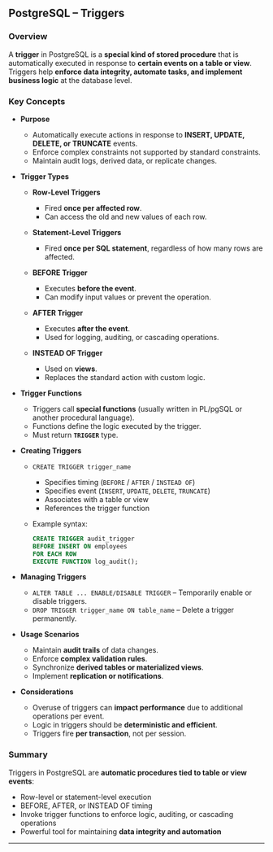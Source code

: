 ## PostgreSQL – Triggers

### Overview

A **trigger** in PostgreSQL is a **special kind of stored procedure** that is automatically executed in response to **certain events on a table or view**. Triggers help **enforce data integrity, automate tasks, and implement business logic** at the database level.

### Key Concepts

* **Purpose**

  * Automatically execute actions in response to **INSERT, UPDATE, DELETE, or TRUNCATE** events.
  * Enforce complex constraints not supported by standard constraints.
  * Maintain audit logs, derived data, or replicate changes.

* **Trigger Types**

  * **Row-Level Triggers**

    * Fired **once per affected row**.
    * Can access the old and new values of each row.
  * **Statement-Level Triggers**

    * Fired **once per SQL statement**, regardless of how many rows are affected.
  * **BEFORE Trigger**

    * Executes **before the event**.
    * Can modify input values or prevent the operation.
  * **AFTER Trigger**

    * Executes **after the event**.
    * Used for logging, auditing, or cascading operations.
  * **INSTEAD OF Trigger**

    * Used on **views**.
    * Replaces the standard action with custom logic.

* **Trigger Functions**

  * Triggers call **special functions** (usually written in PL/pgSQL or another procedural language).
  * Functions define the logic executed by the trigger.
  * Must return **`TRIGGER`** type.

* **Creating Triggers**

  * `CREATE TRIGGER trigger_name`

    * Specifies timing (`BEFORE` / `AFTER` / `INSTEAD OF`)
    * Specifies event (`INSERT`, `UPDATE`, `DELETE`, `TRUNCATE`)
    * Associates with a table or view
    * References the trigger function
  * Example syntax:

    ```sql
    CREATE TRIGGER audit_trigger
    BEFORE INSERT ON employees
    FOR EACH ROW
    EXECUTE FUNCTION log_audit();
    ```

* **Managing Triggers**

  * `ALTER TABLE ... ENABLE/DISABLE TRIGGER` – Temporarily enable or disable triggers.
  * `DROP TRIGGER trigger_name ON table_name` – Delete a trigger permanently.

* **Usage Scenarios**

  * Maintain **audit trails** of data changes.
  * Enforce **complex validation rules**.
  * Synchronize **derived tables or materialized views**.
  * Implement **replication or notifications**.

* **Considerations**

  * Overuse of triggers can **impact performance** due to additional operations per event.
  * Logic in triggers should be **deterministic and efficient**.
  * Triggers fire **per transaction**, not per session.

### Summary

Triggers in PostgreSQL are **automatic procedures tied to table or view events**:

* Row-level or statement-level execution
* BEFORE, AFTER, or INSTEAD OF timing
* Invoke trigger functions to enforce logic, auditing, or cascading operations
* Powerful tool for maintaining **data integrity and automation**

---

